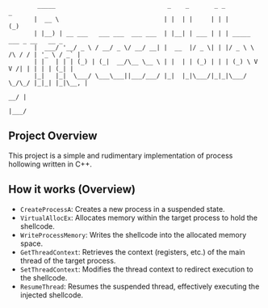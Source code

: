 ```
        _____                               _    _       _ _               _             
       |  __ \                             | |  | |     | | |             (_)            
       | |__) | __ ___   ___ ___  ___ ___  | |__| | ___ | | | _____      ___ _ __   __ _ 
       |  ___/ '__/ _ \ / __/ _ \/ __/ __| |  __  |/ _ \| | |/ _ \ \ /\ / / | '_ \ / _` |
       | |   | | | (_) | (_|  __/\__ \__ \ | |  | | (_) | | | (_) \ V  V /| | | | | (_| |
       |_|   |_|  \___/ \___\___||___/___/ |_|  |_|\___/|_|_|\___/ \_/\_/ |_|_| |_|\__, |
                                                                                    __/ |
                                                                                   |___/ 
```

## Project Overview
This project is a simple and rudimentary implementation of process hollowing written in C++.

## How it works (Overview)
- `CreateProcessA`: Creates a new process in a suspended state.
- `VirtualAllocEx`: Allocates memory within the target process to hold the shellcode.
- `WriteProcessMemory`: Writes the shellcode into the allocated memory space.
- `GetThreadContext`: Retrieves the context (registers, etc.) of the main thread of the target process.
- `SetThreadContext`: Modifies the thread context to redirect execution to the shellcode.
- `ResumeThread`: Resumes the suspended thread, effectively executing the injected shellcode.

